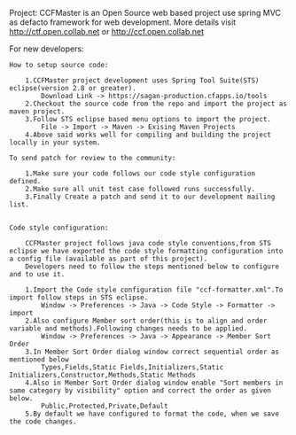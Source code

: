 Project:
	CCFMaster is an Open Source web based project use spring MVC as defacto framework for web development.
	More details visit http://ctf.open.collab.net or http://ccf.open.collab.net


For new developers:

	How to setup source code:

		1.CCFMaster project development uses Spring Tool Suite(STS) eclipse(version 2.8 or greater).
			Download Link -> https://sagan-production.cfapps.io/tools
		2.Checkout the source code from the repo and import the project as maven project.
		3.Follow STS eclipse based menu options to import the project.
			File -> Import -> Maven -> Exising Maven Projects
		4.Above said works well for compiling and building the project locally in your system.

	To send patch for review to the community:

		1.Make sure your code follows our code style configuration defined.
		2.Make sure all unit test case followed runs successfully.
		3.Finally Create a patch and send it to our development mailing list.					
					
		
	Code style configuration:
	
		CCFMaster project follows java code style conventions,from STS eclipse we have exported the code style formatting configuration into a config file (available as part of this project).
		Developers need to follow the steps mentioned below to configure and to use it.
		
		1.Import the Code style configuration file "ccf-formatter.xml".To import follow steps in STS eclipse.				
			Window -> Preferences -> Java -> Code Style -> Formatter -> import 
		2.Also configure Member sort order(this is to align and order variable and methods).Following changes needs to be applied.
			Window -> Preferences -> Java -> Appearance -> Member Sort Order
		3.In Member Sort Order dialog window correct sequential order as mentioned below 
			Types,Fields,Static Fields,Initializers,Static Initializers,Constructor,Methods,Static Methods
		4.Also in Member Sort Order dialog window enable "Sort members in same category by visibility" option and correct the order as given below.
			Public,Protected,Private,Default  
		5.By default we have configured to format the code, when we save the code changes.					